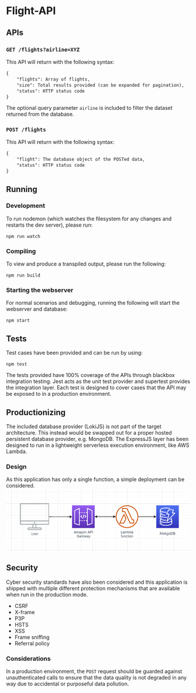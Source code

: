 # Flight-API

## APIs
### `GET /flights?airline=XYZ`
This API will return with the following syntax:
```
{
    "flights": Array of flights,
    "size": Total results provided (can be expanded for pagination),
    "status": HTTP status code
}
```
The optional query parameter `airline` is included to filter the dataset returned from the database.

### `POST /flights`
This API will return with the following syntax:
```
{
    "flight": The database object of the POSTed data,
    "status": HTTP status code
}
```

## Running
### Development
To run nodemon (which watches the filesystem for any changes and restarts the dev server), please run:
```
npm run watch
```

### Compiling
To view and produce a transpiled output, please run the following:
```
npm run build
```
### Starting the webserver
For normal scenarios and debugging, running the following will start the webserver and database:
```
npm start
```

## Tests
Test cases have been provided and can be run by using:
```
npm test
```
The tests provided have 100% coverage of the APIs through blackbox integration testing. Jest acts as the unit test provider and supertest provides the integration layer. Each test is designed to cover cases that the API may be exposed to in a production environment.


## Productionizing
The included database provider (LokiJS) is not part of the target architecture. This instead would be swapped out for a proper hosted persistent database provider, e.g. MongoDB.
The ExpressJS layer has been designed to run in a lightweight serverless execution environment, like AWS Lambda.

### Design
As this application has only a single function, a simple deployment can be considered.
![Production Design](https://github.com/DanWard/flight-api/raw/master/production.png)

## Security
Cyber security standards have also been considered and this application is shipped with multiple different protection mechanisms that are available when run in the production mode.
* CSRF
* X-frame 
* P3P
* HSTS
* XSS
* Frame sniffing
* Referral policy

### Considerations
In a production environment, the `POST` request should be guarded against unauthenticated calls to ensure that the data quality is not degraded in any way due to accidental or purposeful data pollution.